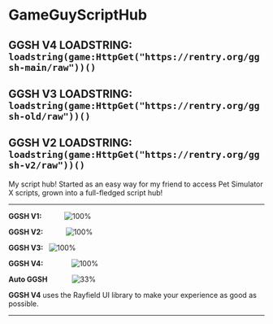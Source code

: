 # GameGuyScriptHub

## GGSH V4 LOADSTRING: `loadstring(game:HttpGet("https://rentry.org/ggsh-main/raw"))()`
## GGSH V3 LOADSTRING: `loadstring(game:HttpGet("https://rentry.org/ggsh-old/raw"))()`
## GGSH V2 LOADSTRING: `loadstring(game:HttpGet("https://rentry.org/ggsh-v2/raw"))()`

My script hub! Started as an easy way for my friend to access Pet Simulator X scripts, grown into a full-fledged script hub!

- ----------------------------------------------------------------------------------
**GGSH V1:**            ![100%](https://progress-bar.dev/100/?title=deleted)

**GGSH V2:**            ![100%](https://progress-bar.dev/100/?title=deprecated)

**GGSH V3:**   ![100%](https://progress-bar.dev/100/?title=no major updates)

**GGSH V4:**               ![100%](https://progress-bar.dev/100/?title=released)

**Auto GGSH**             ![33%](https://progress-bar.dev/33/?title=on hold)

**GGSH V4** uses the Rayfield UI library to make your experience as good as possible.
- -----------------------------------------------------------------------------------
